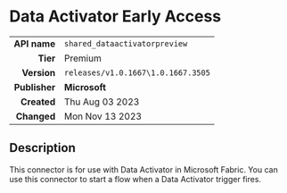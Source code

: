 # Data Activator Early Access
| | |
|-:|-|
|**API name**|`shared_dataactivatorpreview`|
|**Tier**|Premium|
|**Version**|`releases/v1.0.1667\1.0.1667.3505`|
|**Publisher**|**Microsoft**|
|**Created**|Thu Aug 03 2023|
|**Changed**|Mon Nov 13 2023|

## Description
This connector is for use with Data Activator in Microsoft Fabric. You can use this connector to start a flow when a Data Activator trigger fires.
